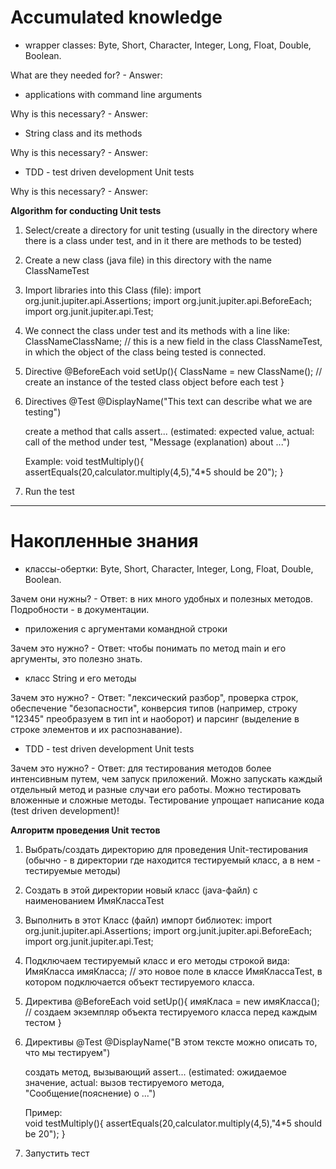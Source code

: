 # Accumulated knowledge

- wrapper classes: Byte, Short, Character, Integer, Long, Float, Double, Boolean.

What are they needed for? - Answer:

- applications with command line arguments

Why is this necessary? - Answer:

- String class and its methods

Why is this necessary? - Answer:

- TDD - test driven development
  Unit tests

Why is this necessary? - Answer:


**Algorithm for conducting Unit tests**
1. Select/create a directory for unit testing (usually in the directory where
   there is a class under test, and in it there are methods to be tested)

2. Create a new class (java file) in this directory with the name ClassNameTest

3. Import libraries into this Class (file):
   import org.junit.jupiter.api.Assertions;
   import org.junit.jupiter.api.BeforeEach;
   import org.junit.jupiter.api.Test;

4. We connect the class under test and its methods with a line like:
   ClassNameClassName; // this is a new field in the class ClassNameTest, in which the object of the class being tested is connected.

5. Directive
   @BeforeEach
   void setUp(){
   ClassName = new ClassName(); // create an instance of the tested class object before each test
   }

6. Directives
   @Test
   @DisplayName("This text can describe what we are testing")

   create a method that calls
   assert... (estimated: expected value, actual: call of the method under test, "Message (explanation) about ...")

   Example:
   void testMultiply(){
   assertEquals(20,calculator.multiply(4,5),"4*5 should be 20");
   }

7. Run the test

------------------------------

# Накопленные знания

- классы-обертки: Byte, Short, Character, Integer, Long, Float, Double, Boolean.

Зачем они нужны? - Ответ: в них много удобных и полезных методов. Подробности - в документации.

- приложения с аргументами командной строки

Зачем это нужно? - Ответ: чтобы понимать по метод main и его аргументы, это полезно знать.

- класс String и его методы

Зачем это нужно? - Ответ: "лексический разбор", проверка строк, обеспечение "безопасности", конверсия типов
(например, строку "12345" преобразуем в тип int и наоборот) и парсинг (выделение в строке элементов и их распознавание).

- TDD - test driven development
  Unit tests

Зачем это нужно? - Ответ: для тестирования методов более интенсивным путем, чем запуск приложений. Можно запускать 
каждый отдельный метод и разные случаи его работы. Можно тестировать вложенные и сложные методы. 
Тестирование упрощает написание кода (test driven development)!


**Алгоритм проведения Unit тестов**
1. Выбрать/создать директорию для проведения Unit-тестирования (обычно - в директории где
   находится тестируемый класс, а в нем - тестируемые методы)

2. Создать в этой директории новый класс (java-файл) с наименованием ИмяКлассаTest

3. Выполнить в этот Класс (файл) импорт библиотек:
   import org.junit.jupiter.api.Assertions;
   import org.junit.jupiter.api.BeforeEach;
   import org.junit.jupiter.api.Test;

4. Подключаем тестируемый класс и его методы строкой вида:
   ИмяКласса имяКласса; // это новое поле в классе ИмяКлассаTest, в котором подключается объект тестируемого класса.

5. Директива
   @BeforeEach
   void setUp(){
      имяКласа = new имяKласса(); // создаем экземпляр объекта тестируемого класса перед каждым тестом
   }

6. Директивы
   @Test
   @DisplayName("В этом тексте можно описать то, что мы тестируем")

   создать метод, вызывающий 
   assert... (estimated: ожидаемое значение, actual: вызов тестируемого метода, "Сообщение(пояснение) о ...")

   Пример:   
   void testMultiply(){
   assertEquals(20,calculator.multiply(4,5),"4*5 should be 20");
   }

7. Запустить тест

